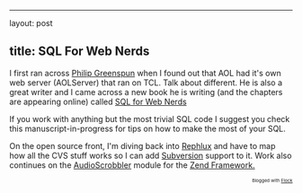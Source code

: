 <hr />

<p>layout: post</p>

<h2>title: SQL For Web Nerds</h2>

<p>I first ran across <a href="http://philip.greenspun.com&/">Philip Greenspun</a> when I found out that AOL had it's own web server (AOLServer) that ran on TCL.  Talk about  different.  He is also a great writer and I came across a new book he is writing (and the chapters are appearing online) called <a title="SQL for Web Nerds" href="http://phillip.greenspun.com/sql/index.html">SQL for Web Nerds</a></p>

<p>If you work with anything but the most trivial SQL code I suggest you check this manuscript-in-progress for tips on how to make the most of your SQL.</p>

<p>On the open source front, I'm diving back into <a title="Rephlux" href="http://rephlux.sourceforge.net">Rephlux</a> and have to map how all the CVS stuff works so I can add <a title="Subversion" href="http://subversion.tigris.org">Subversion</a> support to it.  Work also continues on the <a title="AudioScrobbler" href="http://www.audioscrobbler.net">AudioScrobbler</a> module for the <a title="Zend Framework" href="http://framework.zend.com">Zend Framework.</a></p>

<p style="text-align: right; font-size: 8px">Blogged with <a target="_new" title="Flock" href="http://www.flock.com">Flock</a></p>
